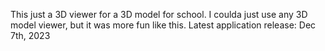 This just a 3D viewer for a 3D model for school.
I coulda just use any 3D model viewer, but it was more fun like this.
Latest application release: Dec 7th, 2023
